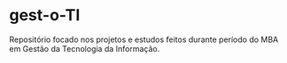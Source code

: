 # gest-o-TI
Repositório focado nos projetos e estudos feitos durante período do MBA em Gestão da Tecnologia da Informação.
